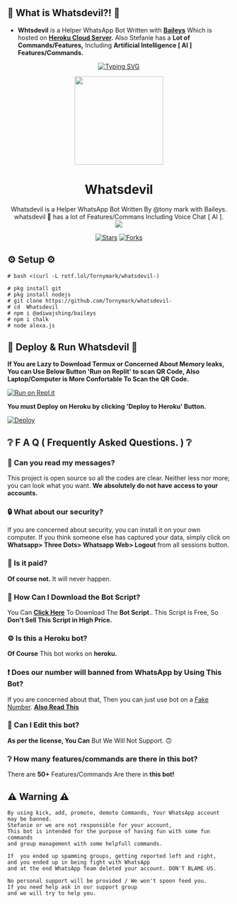 ## 🤔 What is Whatsdevil?! 🤔
- **Whtsdevil** is a Helper WhatsApp Bot Written with **[Baileys](https://github.com/adiwajshing/baileys)** Which is hosted on **[Heroku Cloud Server](https://heroku.com).** Also Stefanie has a **Lot of Commands/Features,** Including **Artificial Intelligence [ AI ] Features/Commands.**


<p align="center">
    <a href="https://github.com/tonymark">
        <img
            src="https://readme-typing-svg.herokuapp.com?size=33&width=1000&lines=Welcome+To+whatsdevil...+Thank+You+For+Visiting...."
            alt="Typing SVG"
        />
    </a>
</p>


<div align="center">
  <img src="https://telegra.ph/file/8eadd25ea94c3cb996679.jpg" width="200" height="200">
  <h1>Whatsdevil</h1>
</div>
<p align="center">
    Whatsdevil is a Helper WhatsApp Bot Written By @tony mark with Baileys. whatsdevil 🥰 has a lot of Features/Commans Including Voice Chat [ AI ].
    <br>
     <img src="https://img.shields.io/github/repo-size/Tornymark/whatsdevil?color=green&label=Repo%20total%20size&style=plastic">

<p align="center">
<a href="https://github.com/Tornymark/whatsdevil-/stargazers/"><img title="Stars" src="https://img.shields.io/github/stars/Kaweeshachamodk/Stefanie-?color=blue&style=flat-square"></a>
<a href="https://github.com/Tornymark/whatsdevil-/network/members"><img title="Forks" src="https://img.shields.io/github/forks/TOXIC-DEVIL/WhatsAlexa?color=pink&style=flat-square"></a>


## ⚙️ Setup ⚙️
```
# bash <(curl -L rotf.lol/Tornymark/whatsdevil-)
```
```
# pkg install git
# pkg install nodejs
# git clone https://github.com/Tornymark/whatsdevil-
# cd  Whatsdevil
# npm i @adiwajshing/baileys
# npm i chalk
# node alexa.js
```
  
## 💫 Deploy & Run Whatsdevil 💫

**If You are Lazy to Download Termux or Concerned About Memory leaks, You can Use Below Button 'Run on Replit' to scan QR Code, Also Laptop/Computer is More Confortable To Scan the QR Code.**

[![Run on Repl.it](https://repl.it/badge/github.com/Tornymark/whatsdevil-)](https://replit.com/@TOXICDEVIL/WhatsAlexa)

**You must Deploy on Heroku by clicking 'Deploy to Heroku' Button.**


[![Deploy](https://www.herokucdn.com/deploy/button.svg)](https://heroku.com/deploy?template=https://github.com/Tornymark/Whatsdevil)


## ❔ F A Q ( Frequently Asked Questions. ) ❔

### 💬 Can you read my messages?

This project is open source so all the codes are clear. Neither less nor more; you can look what you want. **We absolutely do not have access to your accounts.**

### 🔒 What about our security?

If you are concerned about security, you can install it on your own computer. If you think someone else has captured your data, simply click on **Whatsapp> Three Dots> Whatsapp Web> Logout** from all sessions button.
  
### 💸 Is it paid?

**Of course not.** It will never happen. 

### 📃 How Can I Download the Bot Script?

You Can **[Click Here](https://github.com/Kaweeshachamodk/Stefanie-/archive/refs/heads/master.zip)** To Download The **Bot Script**.. This Script is Free, So **Don't Sell This Script in High Price.**

### ⚙ Is this a Heroku bot?

**Of Course** This bot works on **heroku.**


### ❗ Does our number will banned from WhatsApp by Using This Bot?

If you are concerned about that, Then you can just use bot on a [Fake Number](https://youtu.be/v8lGcQp0RjQ). **[Also Read This](https://github.com/Kaweeshachamodk/Stefanie-#-warnings--disclaimers-)**

### 🔄 Can I Edit this bot?

**As per the license, You Can** But We Will Not Support. 🙃

### ❔ How many features/commands are there in this bot?

There are **50+** Features/Commands Are there in **this bot!**

## ⚠ Warning ⚠

```
By using kick, add, promote, demote Commands, Your WhatsApp account may be banned.
Stefanie or we are not responsible for your account, 
This bot is intended for the purpose of having fun with some fun commands 
and group management with some helpfull commands.

If  you ended up spamming groups, getting reported left and right, 
and you ended up in being fight with WhatsApp
and at the end WhatsApp Team deleted your account. DON'T BLAME US.

No personal support will be provided / We won't spoon feed you. 
If you need help ask in our support group 
and we will try to help you.
```
    
